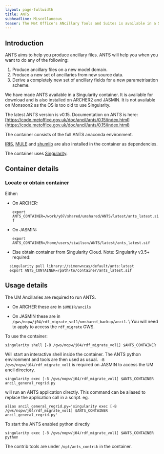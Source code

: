 ```yaml
---
layout: page-fullwidth
title: ANTS
subheadline: Miscellaneous
teaser: The Met Office's ANcillary Tools and Suites is available in a Singularity container. It is available for download and is also installed on ARCHER2 and JASMIN.
---
```

## Introduction

ANTS aims to help you produce ancillary files. ANTS will help you when you want to do any of the following:

1. Produce ancillary files on a new model domain.
2. Produce a new set of ancillaries from new source data.
3. Derive a completely new set of ancillary fields for a new parametrisation scheme.

We have made ANTS available in a Singularity container. It is available for download and is also installed on ARCHER2 and JASMIN. It is not available on Monsoon2 as the OS is too old to use Singularity.

The latest ANTS version is v0.15. Documentation on ANTS is here: ​[https://code.metoffice.gov.uk/doc/ancil/ants/0.15/index.html](https://code.metoffice.gov.uk/doc/ancil/ants/0.15/index.html)

The container consists of the full ANTS anaconda environment.

​[IRIS](https://scitools-iris.readthedocs.io/en/stable/), [MULE](https://code.metoffice.gov.uk/doc/um/mule/2020.01.1/) and [​shumlib](https://code.metoffice.gov.uk/trac/utils/wiki/shumlib) are also installed in the container as dependencies.

The container uses ​[Singularity](https://sylabs.io/guides/3.7/user-guide/).

## Container details

### Locate or obtain container

Either:

* On ARCHER:

  `export ANTS_CONTAINER=/work/y07/shared/umshared/ANTS/latest/ants_latest.sif`

* On JASMIN:

  `export ANTS_CONTAINER=/home/users/siwilson/ANTS/latest/ants_latest.sif`

* Else obtain container from Singularity Cloud. Note: Singularity v3.5+ required:
~~~
  singularity pull library://simonwncas/default/ants:latest
  export ANTS_CONTAINER=/path/to/container/ants_latest.sif
~~~

## Usage details

The UM Ancillaries are required to run ANTS.

* On ARCHER these are in `$UMDIR/ancils`

* On JASMIN these are in `/gws/nopw/j04/rdf_migrate_vol1/umshared_backup/ancil`. \\
  You will need to apply to access the `rdf_migrate` GWS. 

To use the container:

`singularity shell [-B /gws/nopw/j04/rdf_migrate_vol1] $ANTS_CONTAINER`

Will start an interactive shell inside the container. The ANTS python environment and tools are then used as usual.` -B /gws/nopw/j04/rdf_migrate_vol1` is required on JASMIN to access the UM ancil directory.

`singularity exec [-B /gws/nopw/j04/rdf_migrate_vol1] $ANTS_CONTAINER ancil_general_regrid.py`

will run an ANTS application directly. This command can be aliased to replace the application call in a script. eg.

`alias ancil_general_regrid.py='singularity exec [-B /gws/nopw/j04/rdf_migrate_vol1] $ANTS_CONTAINER ancil_general_regrid.py'`

To start the ANTS enabled python directly

`singularity exec [-B /gws/nopw/j04/rdf_migrate_vol1] $ANTS_CONTAINER python`

The contrib tools are under `/opt/ants_contrib` in the container.


